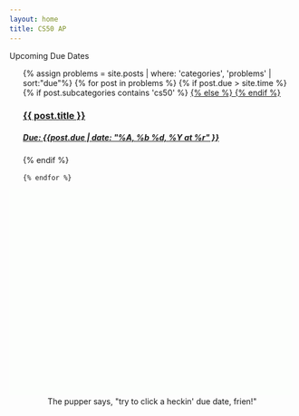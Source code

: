 ```yaml
---
layout: home
title: CS50 AP
---
```

<script type="text/javascript" src="https://addevent.com/libs/atc/1.6.1/atc.min.js" async defer></script>

<!-- AddEvent Settings -->
<script type="text/javascript">
window.addeventasync = function(){
    addeventatc.settings({
        appleical  : {show:true, text:"Apple Calendar"},
        google     : {show:true, text:"Google <em>(online)</em>"},
        outlook    : {show:false, text:"Outlook"},
        outlookcom : {show:false, text:"Outlook.com <em>(online)</em>"},
        yahoo      : {show:false, text:"Yahoo <em>(online)</em>"}
    });
};
</script>

<div class="recent"> Upcoming Due Dates </div>
<ul class="displayer" style="list-style: none">
    {% assign problems = site.posts | where: 'categories', 'problems' | sort:"due"%}
    {% for post in problems %}
        {% if post.due > site.time %}
            <li class="showcase">
                {% if post.subcategories contains 'cs50' %}
                    <a href="{{ post.outurl }}" target="_blank">
                {% else %}
                    <a href="..{{ post.url }}">
                {% endif %}
                        <h3>
                            {{ post.title }}
                        </h3>
                        <h5>
                            <a href="https://www.addevent.com/create/?service=google&dtime=Americas%2FNew_york&dstart={{post.due | date: "%m"}}%2F{{post.due | date: "%d"}}%2F{{post.due | date: "%Y"}}&dallday=true&dsum={{ post.title }}%20due%20at%20{{post.due | date: "%H" }}%3A{{post.due | date: "%M" }}%3A{{post.due | date: "%S" }}%20PM&reference=http://cs50ap.com" target="_blank"> Due: {{post.due | date: "%A, %b %d, %Y at %r" }}</a>
                        </h5>
                    </a>
            </li>
        {% endif %}

    {% endfor %}
</ul>
<img src="/assets/images/pupper.gif" alt="pupper" class="half-filler">
<div style="text-align: center">The pupper says, "try to click a heckin' due date, frien!"</div>
